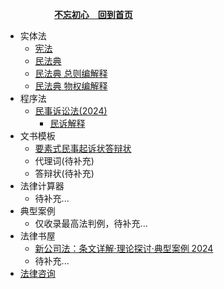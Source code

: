 &emsp; &emsp;&emsp;&emsp;&emsp; [**不忘初心&emsp;回到首页**](./README.md ) 

<!-- <div style = "font-size:12px;"> -->
- 实体法
  - [宪法](./docs/001宪法.md)
  - [民法典](./docs/002民法典.md)
  <!-- - 民法典 解释 -->
    - [民法典 总则编解释](./docs/002民法典总则编解释.md)
    - [民法典 物权编解释](./docs/003民法典物权编解释.md)
- 程序法   
  - [民事诉讼法(2024)](./docs/100民事诉讼法.md)
      - [民诉解释](./docs/101民事诉讼法解释.md)
- 文书模板
  - [要素式民事起诉状答辩状](./docs/20250314文书模版.md)
  - 代理词(待补充)
  - 答辩状(待补充)
- 法律计算器
  - 待补充...
- 典型案例
  - 仅收录最高法判例，待补充...
- 法律书屋
  - [新公司法：条文详解·理论探讨·典型案例 2024](./docs/xieyi.md)
  - 待补充...
- [法律咨询](./docs/201%E8%81%94%E7%B3%BB%E6%88%91%E4%BB%AC.md)
